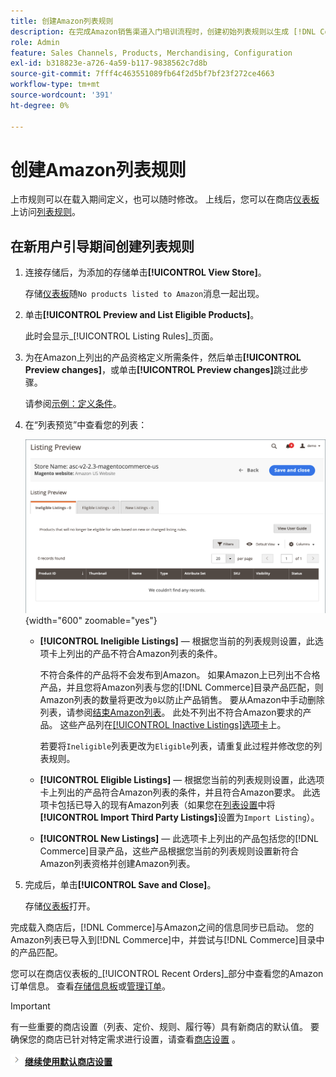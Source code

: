 ```yaml
---
title: 创建Amazon列表规则
description: 在完成Amazon销售渠道入门培训流程时，创建初始列表规则以生成 [!DNL Commerce] 产品的Amazon列表。
role: Admin
feature: Sales Channels, Products, Merchandising, Configuration
exl-id: b318823e-a726-4a59-b117-9838562c7d8b
source-git-commit: 7fff4c463551089fb64f2d5bf7bf23f272ce4663
workflow-type: tm+mt
source-wordcount: '391'
ht-degree: 0%

---
```


# 创建Amazon列表规则

上市规则可以在载入期间定义，也可以随时修改。 上线后，您可以在商店[仪表板](./amazon-store-dashboard.md)上访问[列表规则](./listing-rules.md)。

## 在新用户引导期间创建列表规则

1. 连接存储后，为添加的存储单击&#x200B;**[!UICONTROL View Store]**。

   存储[仪表板](./amazon-store-dashboard.md)随`No products listed to Amazon`消息一起出现。

1. 单击&#x200B;**[!UICONTROL Preview and List Eligible Products]**。

   此时会显示&#x200B;_[!UICONTROL Listing Rules]_页面。

1. 为在Amazon上列出的产品资格定义所需条件，然后单击&#x200B;**[!UICONTROL Preview changes]**，或单击&#x200B;**[!UICONTROL Preview changes]**&#x200B;跳过此步骤。

   请参阅[示例：定义条件](./ob-define-condition-example.md)。

1. 在“列表预览”中查看您的列表：

   ![列表预览](assets/amazon-ob-listing-preview.png){width="600" zoomable="yes"}

   - **[!UICONTROL Ineligible Listings]** — 根据您当前的列表规则设置，此选项卡上列出的产品不符合Amazon列表的条件。

     不符合条件的产品将不会发布到Amazon。 如果Amazon上已列出不合格产品，并且您将Amazon列表与您的[!DNL Commerce]目录产品匹配，则Amazon列表的数量将更改为`0`以防止产品销售。 要从Amazon中手动删除列表，请参阅[结束Amazon列表](./end-listings-manually.md)。 此处不列出不符合Amazon要求的产品。 这些产品列在[[!UICONTROL Inactive Listings]选项卡](./inactive-listings.md)上。

     若要将`Ineligible`列表更改为`Eligible`列表，请重复此过程并修改您的列表规则。

   - **[!UICONTROL Eligible Listings]** — 根据您当前的列表规则设置，此选项卡上列出的产品符合Amazon列表的条件，并且符合Amazon要求。 此选项卡包括已导入的现有Amazon列表（如果您在[列表设置](./listing-settings.md)中将&#x200B;**[!UICONTROL Import Third Party Listings]**&#x200B;设置为`Import Listing`）。

   - **[!UICONTROL New Listings]** — 此选项卡上列出的产品包括您的[!DNL Commerce]目录产品，这些产品根据您当前的列表规则设置新符合Amazon列表资格并创建Amazon列表。

1. 完成后，单击&#x200B;**[!UICONTROL Save and Close]**。

   存储[仪表板](./amazon-store-dashboard.md)打开。

完成载入商店后，[!DNL Commerce]与Amazon之间的信息同步已启动。 您的Amazon列表已导入到[!DNL Commerce]中，并尝试与[!DNL Commerce]目录中的产品匹配。

您可以在商店仪表板的&#x200B;_[!UICONTROL Recent Orders]_部分中查看您的Amazon订单信息。 查看[存储信息板](./amazon-store-dashboard.md)或[管理订单](./managing-orders.md)。

>[!IMPORTANT]
>
>有一些重要的商店设置（列表、定价、规则、履行等）具有新商店的默认值。 要确保您的商店已针对特定需求进行设置，请查看[商店设置](./default-store-settings.md) 。

![下一个图标](assets/btn-next.png) [**继续使用默认商店设置**](./default-store-settings.md)
